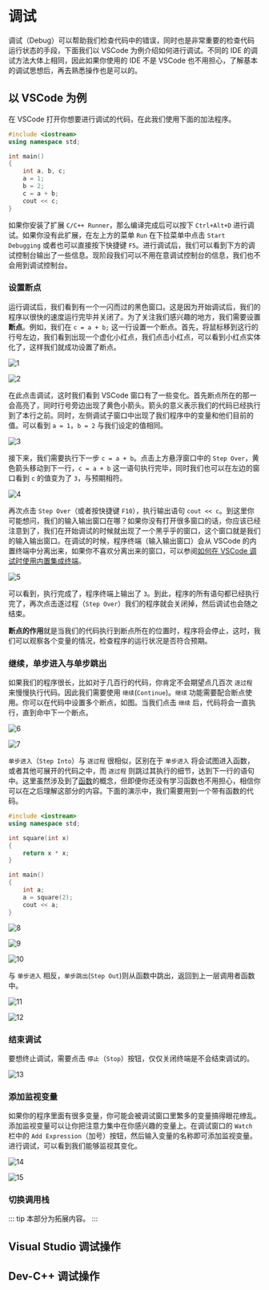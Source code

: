 # 调试

调试（Debug）可以帮助我们检查代码中的错误，同时也是非常重要的检查代码运行状态的手段，下面我们以 VSCode 为例介绍如何进行调试。不同的 IDE 的调试方法大体上相同，因此如果你使用的 IDE 不是 VSCode 也不用担心，了解基本的调试思想后，再去熟悉操作也是可以的。

## 以 VSCode 为例

在 VSCode 打开你想要进行调试的代码，在此我们使用下面的加法程序。

``` cpp
#include <iostream>
using namespace std;

int main()
{
    int a, b, c;
    a = 1;
    b = 2;
    c = a + b;
    cout << c;
}
```

如果你安装了扩展 `C/C++ Runner`，那么编译完成后可以按下 `Ctrl+Alt+D` 进行调试。如果你没有此扩展，在左上方的菜单 `Run` 在下拉菜单中点击 `Start Debugging` 或者也可以直接按下快捷键 `F5`。进行调试后，我们可以看到下方的调试控制台输出了一些信息。现阶段我们可以不用在意调试控制台的信息，我们也不会用到调试控制台。

### 设置断点

运行调试后，我们看到有一个一闪而过的黑色窗口。这是因为开始调试后，我们的程序以很快的速度运行完毕并关闭了。为了关注我们感兴趣的地方，我们需要设置**断点**。例如，我们在 `c = a + b;` 这一行设置一个断点。首先，将鼠标移到这行的行号左边，我们看到出现一个虚化小红点，我们点击小红点，可以看到小红点实体化了，这样我们就成功设置了断点。

![1](./imgdebug/1.png)

![2](./imgdebug/2.png)

在此点击调试，这时我们看到 VSCode 窗口有了一些变化。首先断点所在的那一会高亮了，同时行号旁边出现了黄色小箭头。箭头的意义表示我们的代码已经执行到了本行之前。同时，左侧调试子窗口中出现了我们程序中的变量和他们目前的值。可以看到 `a = 1`，`b = 2` 与我们设定的值相同。

![3](./imgdebug/3.png)

接下来，我们需要执行下一步 `c = a + b`。点击上方悬浮窗口中的 `Step Over`，黄色箭头移动到下一行，`c = a + b` 这一语句执行完毕，同时我们也可以在左边的窗口看到 `c` 的值变为了 `3`，与预期相符。

![4](./imgdebug/4.png)

再次点击 `Step Over`（或者按快捷键 `F10`），执行输出语句 `cout << c`。到这里你可能想问，我们的输入输出窗口在哪？如果你没有打开很多窗口的话，你应该已经注意到了，我们在开始调试的时候就出现了一个黑乎乎的窗口，这个窗口就是我们的输入输出窗口。在调试的时候，程序终端（输入输出窗口）会从 VSCode 的内置终端中分离出来，如果你不喜欢分离出来的窗口，可以参阅[如何在 VSCode 调试时使用内置集成终端](/404)。

![5](./imgdebug/5.png)

可以看到，执行完成了，程序终端上输出了 `3`。到此，程序的所有语句都已经执行完了，再次点击逐过程（`Step Over`）我们的程序就会关闭掉，然后调试也会随之结束。

**断点的作用**就是当我们的代码执行到断点所在的位置时，程序将会停止，这时，我们可以观察各个变量的情况，检查程序的运行状况是否符合预期。

### 继续，单步进入与单步跳出

如果我们的程序很长，比如对于几百行的代码，你肯定不会期望点几百次 `逐过程` 来慢慢执行代码。因此我们需要使用 `继续`(`Continue`)。`继续` 功能需要配合断点使用。你可以在代码中设置多个断点，如图。当我们点击 `继续` 后，代码将会一直执行，直到命中下一个断点。

![6](./imgdebug/6.png)

![7](./imgdebug/7.png)

`单步进入`（`Step Into`）与 `逐过程` 很相似，区别在于 `单步进入` 将会试图进入函数，或者其他可展开的代码之中，而 `逐过程` 则跳过其执行的细节，达到下一行的语句中。这里虽然涉及到了[函数](/404)的概念，但即便你还没有学习函数也不用担心，相信你可以在之后理解这部分的内容。下面的演示中，我们需要用到一个带有函数的代码。

``` cpp
#include <iostream>
using namespace std;

int square(int x)
{
    return x * x;
}

int main()
{
    int a;
    a = square(2);
    cout << a;
}
```

![8](./imgdebug/8.png)

![9](./imgdebug/9.png)

![10](./imgdebug/10.png)

与 `单步进入` 相反，`单步跳出`(`Step Out`)则从函数中跳出，返回到上一层调用者函数中。

![11](./imgdebug/11.png)

![12](./imgdebug/12.png)

### 结束调试

要想终止调试，需要点击 `停止`（`Stop`）按钮，仅仅关闭终端是不会结束调试的。

![13](./imgdebug/13.png)

### 添加监视变量

如果你的程序里面有很多变量，你可能会被调试窗口里繁多的变量搞得眼花缭乱。添加监视变量可以让你把注意力集中在你感兴趣的变量上。在调试窗口的 `Watch` 栏中的 `Add Expression`（加号）按钮，然后输入变量的名称即可添加监视变量。进行调试，可以看到我们能够监视其变化。

![14](./imgdebug/14.png)

![15](./imgdebug/15.png)

### 切换调用栈

::: tip
本部分为拓展内容。
:::

<!-- 在函数递归中，我们的调试很容易在层层递归中失去方向。幸运的是，调试窗口中提供了调用栈，让我们可以在函数嵌套的各个层中来回切换，以查看不同调用栈内的情况 -->

## Visual Studio 调试操作

## Dev-C++ 调试操作